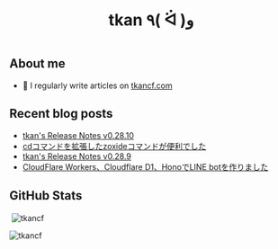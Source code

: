 <h1 align="center">tkan ٩( ᐛ )و</h1>
<p align="left"> <a href="https://twitter.com/" target="blank"><img src="https://img.shields.io/twitter/follow/?logo=twitter&style=for-the-badge" alt="" /></a> </p>

## About me

- 📝 I regularly write articles on [tkancf.com](https://tkancf.com)

## Recent blog posts
<!-- BLOG-POST-LIST:START -->
- [tkan&#39;s Release Notes v0.28.10](https://tkancf.com/blog/tkan-release-note-v02810/)
- [cdコマンドを拡張したzoxideコマンドが便利でした](https://tkancf.com/blog/zoxide-a-convenient-extension-of-the-cd-command/)
- [tkan&#39;s Release Notes v0.28.9](https://tkancf.com/blog/tkan-release-note-v0289/)
- [CloudFlare Workers、Cloudflare D1、HonoでLINE botを作りました](https://tkancf.com/blog/creating-line-bot-with-cloudflare-workers-d1-and-hono/)
<!-- BLOG-POST-LIST:END -->

## GitHub Stats
<p>&nbsp;<img align="center" src="https://github-readme-stats.vercel.app/api?username=tkancf&show_icons=true&locale=en" alt="tkancf" /></p>

<p><img align="center" src="https://github-readme-streak-stats.herokuapp.com/?user=tkancf&" alt="tkancf" /></p>
